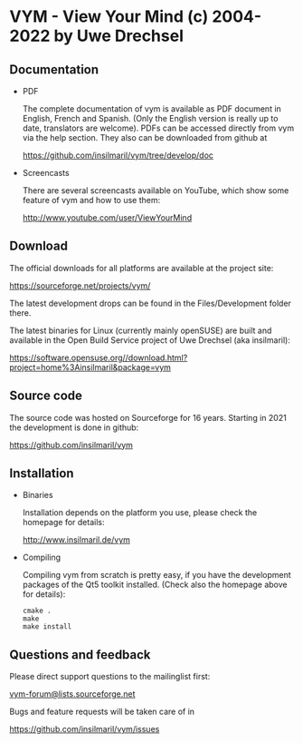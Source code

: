 VYM - View Your Mind (c) 2004-2022 by Uwe Drechsel
==================================================

Documentation
-------------

* PDF

    The complete documentation of vym is available as PDF document in
    English, French and Spanish. (Only the English version is really up
    to date, translators are welcome). PDFs can be accessed directly from
    vym via the help section. They also can be downloaded from github at

    https://github.com/insilmaril/vym/tree/develop/doc

* Screencasts

    There are several screencasts available on YouTube, which show some
    feature of vym and how to use them:

    http://www.youtube.com/user/ViewYourMind


Download
--------

The official downloads for all platforms are available at the project
site:

https://sourceforge.net/projects/vym/

The latest development drops can be found in the Files/Development folder there.

The latest binaries for Linux (currently mainly openSUSE) are built and available in the
Open Build Service project of Uwe Drechsel (aka insilmaril):

https://software.opensuse.org//download.html?project=home%3Ainsilmaril&package=vym


Source code
-----------

The source code was hosted on Sourceforge for 16 years. Starting in
2021 the development is done in github:

https://github.com/insilmaril/vym


Installation
------------

* Binaries

    Installation depends on the platform you use, please check the
    homepage for details:

    http://www.insilmaril.de/vym

* Compiling

    Compiling vym from scratch is pretty easy, if you have the
    development packages of the Qt5 toolkit installed. (Check also the
    homepage above for details):

      cmake .
      make
      make install


Questions and feedback
----------------------

Please direct support questions to the mailinglist first: 

  vym-forum@lists.sourceforge.net

Bugs and feature requests will be taken care of in 

  https://github.com/insilmaril/vym/issues


